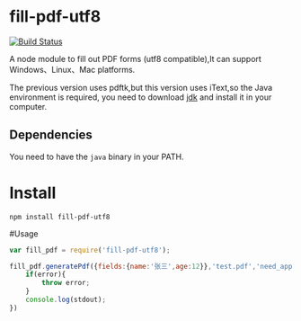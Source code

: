 # fill-pdf-utf8
[![Build Status](https://travis-ci.org/dommmel/fill-pdf.svg?branch=master)](https://travis-ci.org/dommmel/fill-pdf)

A node module to fill out PDF forms (utf8 compatible),It can support Windows、Linux、Mac platforms.

The previous version uses pdftk,but this version uses iText,so the Java environment is required, you need to download [jdk](http://www.oracle.com/technetwork/java/archive-139210.html) and install it in your computer.

## Dependencies
You need to have the ```java``` binary in your PATH.

# Install

    npm install fill-pdf-utf8

#Usage
    
```javascript
var fill_pdf = require('fill-pdf-utf8');

fill_pdf.generatePdf({fields:{name:'张三',age:12}},'test.pdf','need_appearances','result.pdf',function (error, stdout, stderr) {
	if(error){
		throw error;
	}
	console.log(stdout);
})

```